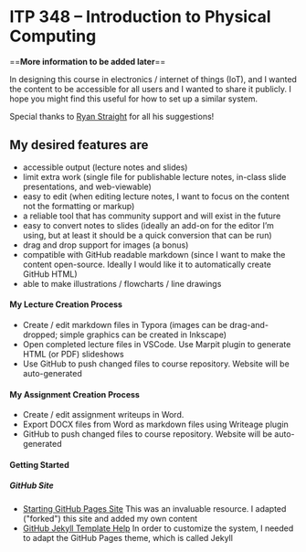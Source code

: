 # ITP 348 – Introduction to Physical Computing

==**More information to be added later**==

In designing this course in electronics / internet of things (IoT), and
I wanted the content to be accessible for all users and I wanted to share it publicly. I hope you might find this useful for how to set up a similar system.

Special thanks to [Ryan Straight](https://ryanstraight.com/) for all his suggestions!

## My desired features are

- accessible output (lecture notes and slides)
- limit extra work (single file for publishable lecture notes,  in-class slide presentations, and web-viewable)
- easy to edit (when editing lecture notes, I want to focus on the content not the formatting or markup)
- a reliable tool that has community support and will exist in the future
- easy to convert notes to slides (ideally an add-on for the editor I’m using,  but at least it should be a quick conversion that can be run)
- drag and drop support for images (a bonus)
- compatible with GitHub readable markdown (since I want to make the content  open-source. Ideally I would like it to automatically create GitHub HTML)
- able to make illustrations / flowcharts / line drawings

#### My Lecture Creation Process

- Create / edit markdown files in Typora (images can be drag-and-dropped; simple graphics can be created in Inkscape)
- Open completed lecture files in VSCode. Use Marpit plugin to generate HTML (or PDF) slideshows
- Use GitHub to push changed files to course repository. Website will be auto-generated

#### My Assignment Creation Process

- Create / edit assignment writeups in Word.
- Export DOCX files from Word as markdown files using Writeage plugin
- GitHub to push changed files to course repository. Website will be auto-generated

#### Getting Started

##### GitHub Site

- [Starting GitHub Pages Site](https://github.com/jan-martinek/gh-syllabus) This was an invaluable resource. I adapted ("forked") this site and added my own content
- [GitHub Jekyll Template Help](https://jekyllrb.com/tutorials/navigation/#scenario-8-retrieving-items-based-on-front-matter-properties) In order to customize the system, I needed to adapt the GitHub Pages theme, which is called Jekyll

